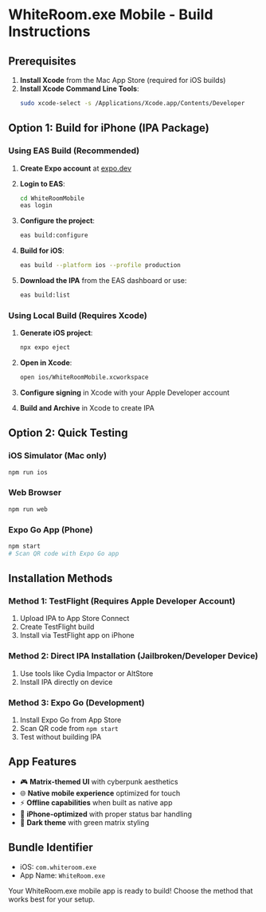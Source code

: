 # WhiteRoom.exe Mobile - Build Instructions

## Prerequisites

1. **Install Xcode** from the Mac App Store (required for iOS builds)
2. **Install Xcode Command Line Tools**:
   ```bash
   sudo xcode-select -s /Applications/Xcode.app/Contents/Developer
   ```

## Option 1: Build for iPhone (IPA Package)

### Using EAS Build (Recommended)

1. **Create Expo account** at [expo.dev](https://expo.dev)

2. **Login to EAS**:
   ```bash
   cd WhiteRoomMobile
   eas login
   ```

3. **Configure the project**:
   ```bash
   eas build:configure
   ```

4. **Build for iOS**:
   ```bash
   eas build --platform ios --profile production
   ```

5. **Download the IPA** from the EAS dashboard or use:
   ```bash
   eas build:list
   ```

### Using Local Build (Requires Xcode)

1. **Generate iOS project**:
   ```bash
   npx expo eject
   ```

2. **Open in Xcode**:
   ```bash
   open ios/WhiteRoomMobile.xcworkspace
   ```

3. **Configure signing** in Xcode with your Apple Developer account

4. **Build and Archive** in Xcode to create IPA

## Option 2: Quick Testing

### iOS Simulator (Mac only)
```bash
npm run ios
```

### Web Browser
```bash
npm run web
```

### Expo Go App (Phone)
```bash
npm start
# Scan QR code with Expo Go app
```

## Installation Methods

### Method 1: TestFlight (Requires Apple Developer Account)
1. Upload IPA to App Store Connect
2. Create TestFlight build
3. Install via TestFlight app on iPhone

### Method 2: Direct IPA Installation (Jailbroken/Developer Device)
1. Use tools like Cydia Impactor or AltStore
2. Install IPA directly on device

### Method 3: Expo Go (Development)
1. Install Expo Go from App Store
2. Scan QR code from `npm start`
3. Test without building IPA

## App Features

- 🎮 **Matrix-themed UI** with cyberpunk aesthetics
- 🌐 **Native mobile experience** optimized for touch
- ⚡ **Offline capabilities** when built as native app
- 📱 **iPhone-optimized** with proper status bar handling
- 🎨 **Dark theme** with green matrix styling

## Bundle Identifier
- iOS: `com.whiteroom.exe`
- App Name: `WhiteRoom.exe`

Your WhiteRoom.exe mobile app is ready to build! Choose the method that works best for your setup.